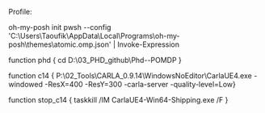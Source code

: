 Profile:

oh-my-posh init pwsh --config 'C:\Users\Taoufik\AppData\Local\Programs\oh-my-posh\themes\atomic.omp.json' | Invoke-Expression

  

function phd { cd D:\03_PHD\_github\Phd--POMDP }

function c14 { P:\02_Tools\CARLA_0.9.14\WindowsNoEditor\CarlaUE4.exe -windowed -ResX=400 -ResY=300 -carla-server -quality-level=Low}

function stop_c14 { taskkill /IM CarlaUE4-Win64-Shipping.exe /F }